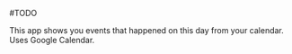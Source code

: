 #TODO

This app shows you events that happened on this day from your calendar.
Uses Google Calendar.
